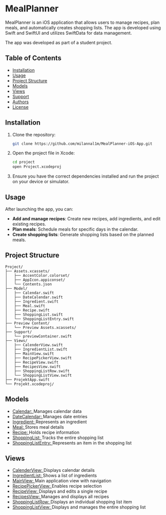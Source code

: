 # MealPlanner

MealPlanner is an iOS application that allows users to manage recipes, plan meals, and automatically creates shopping lists. The app is developed using Swift and SwiftUI and utilizes SwiftData for data management.

The app was developed as part of a student project.

## Table of Contents

- [Installation](#installation)
- [Usage](#usage)
- [Project Structure](#project-structure)
- [Models](#models)
- [Views](#views)
- [Support](#support)
- [Authors](#authors)
- [License](#license)

## Installation

1. Clone the repository:
    ```sh
    git clone https://github.com/milannal1m/MealPlanner-iOS-App.git
    ```
2. Open the project file in Xcode:
    ```sh
    cd project
    open Project.xcodeproj
    ```
3. Ensure you have the correct dependencies installed and run the project on your device or simulator.

## Usage

After launching the app, you can:

- **Add and manage recipes**: Create new recipes, add ingredients, and edit existing recipes.
- **Plan meals**: Schedule meals for specific days in the calendar.
- **Create shopping lists**: Generate shopping lists based on the planned meals.

## Project Structure

```plaintext
Project/
├── Assets.xcassets/
│   ├── AccentColor.colorset/
│   ├── AppIcon.appiconset/
│   └── Contents.json
├── Model/
│   ├── Calendar.swift
│   ├── DateCalendar.swift
│   ├── Ingredient.swift
│   ├── Meal.swift
│   ├── Recipe.swift
│   ├── ShoppingList.swift
│   └── ShoppingListEntry.swift
├── Preview Content/
│   └── Preview Assets.xcassets/
├── Support/
│   └── previewContainer.swift
├── Views/
│   ├── CalenderView.swift
│   ├── IngredientList.swift
│   ├── MainView.swift
│   ├── RecipePickerView.swift
│   ├── RecipeView.swift
│   ├── RecipesView.swift
│   ├── ShoppingListRow.swift
│   └── ShoppingListView.swift
├── ProjektApp.swift
└── Projekt.xcodeproj/
```

## Models ##
* [Calendar: ](Model/Calendar.swift)Manages calendar data
* [DateCalendar: ](DateCalendar.swift)Manages date entries
* [Ingredient: ](Ingredient.swift)Represents an ingredient
* [Meal: ](Meal.swift)Stores meal details
* [Recipe: ](Recipe.swift)Holds recipe information
* [ShoppingList: ](ShoppingList.swift)Tracks the entire shopping list
* [ShoppingListEntry: ](ShoppingListEntry.swift)Represents an item in the shopping list

## Views ##
* [CalenderView: ](CalenderView.swift)Displays calendar details
* [IngredientList: ](IngredientList.swift)Shows a list of ingredients
* [MainView: ](MainView.swift)Main application view with navigation
* [RecipePickerView: ](RecipePickerView.swift)Enables recipe selection
* [RecipeView: ](RecipeView.swift)Displays and edits a single recipe
* [RecipesView: ](RecipesView.swift)Manages and displays all recipes
* [ShoppingListRow: ](ShoppingListRow.swift)Displays an individual shopping list item
* [ShoppingListView: ](ShoppingListView.swift)Displays and manages the entire shopping list
